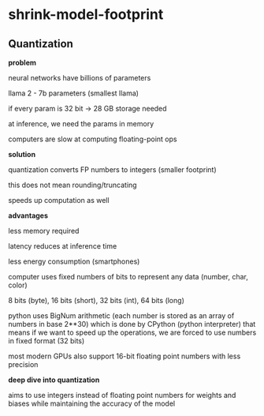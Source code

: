 # shrink-model-footprint

## Quantization

**problem**

neural networks have billions of parameters

llama 2 - 7b parameters (smallest llama)

if every param is 32 bit → 28 GB storage needed

at inference, we need the params in memory

computers are slow at computing floating-point ops

**solution**

quantization converts FP numbers to integers (smaller footprint)

this does not mean rounding/truncating

speeds up computation as well

**advantages**

less memory required

latency reduces at inference time

less energy consumption (smartphones)

computer uses fixed numbers of bits to represent any data (number, char, color)

8 bits (byte), 16 bits (short), 32 bits (int), 64 bits (long)

python uses BigNum arithmetic (each number is stored as an array of numbers in base 2**30) which is done by CPython (python interpreter) that means if we want to speed up the operations, we are forced to use numbers in fixed format (32 bits)

most modern GPUs also support 16-bit floating point numbers with less precision

**deep dive into quantization**

aims to use integers instead of floating point numbers for weights and biases while maintaining the accuracy of the model


